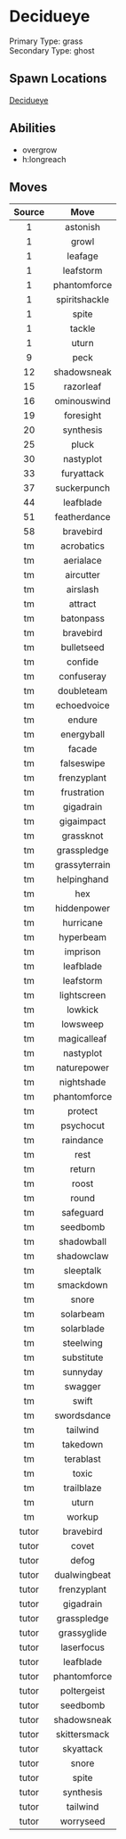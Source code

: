 # Decidueye  
Primary Type: grass  
Secondary Type: ghost  
  
## Spawn Locations  
[Decidueye](/data/spawn_presets/decidueye.md)  
  
## Abilities  
  * overgrow
  * h:longreach
  
  
## Moves  
  
| Source | Move |  
|:---:|:---:|  
| 1 | astonish |  
| 1 | growl |  
| 1 | leafage |  
| 1 | leafstorm |  
| 1 | phantomforce |  
| 1 | spiritshackle |  
| 1 | spite |  
| 1 | tackle |  
| 1 | uturn |  
| 9 | peck |  
| 12 | shadowsneak |  
| 15 | razorleaf |  
| 16 | ominouswind |  
| 19 | foresight |  
| 20 | synthesis |  
| 25 | pluck |  
| 30 | nastyplot |  
| 33 | furyattack |  
| 37 | suckerpunch |  
| 44 | leafblade |  
| 51 | featherdance |  
| 58 | bravebird |  
| tm | acrobatics |  
| tm | aerialace |  
| tm | aircutter |  
| tm | airslash |  
| tm | attract |  
| tm | batonpass |  
| tm | bravebird |  
| tm | bulletseed |  
| tm | confide |  
| tm | confuseray |  
| tm | doubleteam |  
| tm | echoedvoice |  
| tm | endure |  
| tm | energyball |  
| tm | facade |  
| tm | falseswipe |  
| tm | frenzyplant |  
| tm | frustration |  
| tm | gigadrain |  
| tm | gigaimpact |  
| tm | grassknot |  
| tm | grasspledge |  
| tm | grassyterrain |  
| tm | helpinghand |  
| tm | hex |  
| tm | hiddenpower |  
| tm | hurricane |  
| tm | hyperbeam |  
| tm | imprison |  
| tm | leafblade |  
| tm | leafstorm |  
| tm | lightscreen |  
| tm | lowkick |  
| tm | lowsweep |  
| tm | magicalleaf |  
| tm | nastyplot |  
| tm | naturepower |  
| tm | nightshade |  
| tm | phantomforce |  
| tm | protect |  
| tm | psychocut |  
| tm | raindance |  
| tm | rest |  
| tm | return |  
| tm | roost |  
| tm | round |  
| tm | safeguard |  
| tm | seedbomb |  
| tm | shadowball |  
| tm | shadowclaw |  
| tm | sleeptalk |  
| tm | smackdown |  
| tm | snore |  
| tm | solarbeam |  
| tm | solarblade |  
| tm | steelwing |  
| tm | substitute |  
| tm | sunnyday |  
| tm | swagger |  
| tm | swift |  
| tm | swordsdance |  
| tm | tailwind |  
| tm | takedown |  
| tm | terablast |  
| tm | toxic |  
| tm | trailblaze |  
| tm | uturn |  
| tm | workup |  
| tutor | bravebird |  
| tutor | covet |  
| tutor | defog |  
| tutor | dualwingbeat |  
| tutor | frenzyplant |  
| tutor | gigadrain |  
| tutor | grasspledge |  
| tutor | grassyglide |  
| tutor | laserfocus |  
| tutor | leafblade |  
| tutor | phantomforce |  
| tutor | poltergeist |  
| tutor | seedbomb |  
| tutor | shadowsneak |  
| tutor | skittersmack |  
| tutor | skyattack |  
| tutor | snore |  
| tutor | spite |  
| tutor | synthesis |  
| tutor | tailwind |  
| tutor | worryseed |  
  
